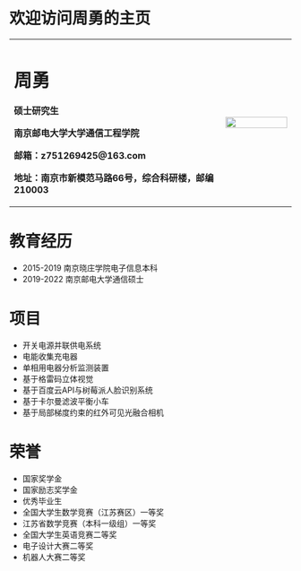 # 欢迎访问周勇的主页
<table border="0">
  <tr>
    <td width="75%">
      <h1>周勇</h1>
      <p><b>硕士研究生</b></p>
      <p><b>南京邮电大学大学通信工程学院</b></p>
      <p><b>邮箱：z751269425@163.com</b></p>
      <p><b>地址：南京市新模范马路66号，综合科研楼，邮编210003 </b></p>
    </td>
    <td width="25%">
      <img src="zhouyong.png" width="100%">      
    </td>
  </tr>
</table>



# 教育经历
- 2015-2019 南京晓庄学院电子信息本科
- 2019-2022 南京邮电大学通信硕士

# 项目
- 开关电源并联供电系统
- 电能收集充电器
- 单相用电器分析监测装置
- 基于格雷码立体视觉
- 基于百度云API与树莓派人脸识别系统
- 基于卡尔曼滤波平衡小车
- 基于局部梯度约束的红外可见光融合相机

# 荣誉
- 国家奖学金
- 国家励志奖学金
- 优秀毕业生
- 全国大学生数学竞赛（江苏赛区）一等奖
- 江苏省数学竞赛（本科一级组）一等奖
- 全国大学生英语竞赛二等奖
- 电子设计大赛二等奖
- 机器人大赛二等奖



